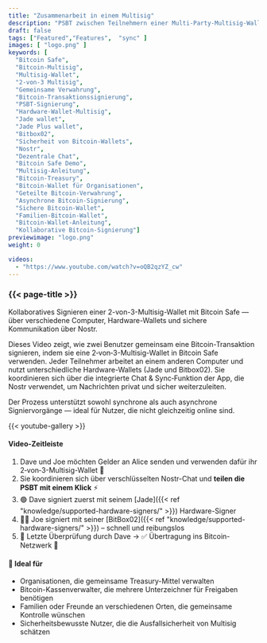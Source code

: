 ```yaml
---
title: "Zusammenarbeit in einem Multisig"
description: "PSBT zwischen Teilnehmern einer Multi-Party-Multisig-Wallet senden"
draft: false
tags: ["Featured","Features",  "sync" ]
images: [ "logo.png" ]
keywords: [ 
  "Bitcoin Safe",
  "Bitcoin-Multisig",
  "Multisig-Wallet",
  "2-von-3 Multisig",
  "Gemeinsame Verwahrung",
  "Bitcoin-Transaktionssignierung",
  "PSBT-Signierung",
  "Hardware-Wallet-Multisig",
  "Jade wallet",
  "Jade Plus wallet",
  "Bitbox02",
  "Sicherheit von Bitcoin-Wallets",
  "Nostr",
  "Dezentrale Chat",
  "Bitcoin Safe Demo",
  "Multisig-Anleitung",
  "Bitcoin-Treasury",
  "Bitcoin-Wallet für Organisationen",
  "Geteilte Bitcoin-Verwahrung",
  "Asynchrone Bitcoin-Signierung",
  "Sichere Bitcoin-Wallet",
  "Familien-Bitcoin-Wallet",
  "Bitcoin-Wallet-Anleitung",
  "Kollaborative Bitcoin-Signierung"]
previewimage: "logo.png"
weight: 0

videos:
  - "https://www.youtube.com/watch?v=oQB2qzYZ_cw"
---
```


### {{< page-title >}}  
  
 
 Kollaboratives Signieren einer 2-von-3-Multisig-Wallet mit Bitcoin Safe — über verschiedene Computer, Hardware-Wallets und sichere Kommunikation über Nostr.

Dieses Video zeigt, wie zwei Benutzer gemeinsam eine Bitcoin-Transaktion signieren, indem sie eine 2‑von‑3-Multisig-Wallet in Bitcoin Safe verwenden. Jeder Teilnehmer arbeitet an einem anderen Computer und nutzt unterschiedliche Hardware-Wallets (Jade und Bitbox02). Sie koordinieren sich über die integrierte Chat & Sync‑Funktion der App, die Nostr verwendet, um Nachrichten privat und sicher weiterzuleiten.

Der Prozess unterstützt sowohl synchrone als auch asynchrone Signiervorgänge — ideal für Nutzer, die nicht gleichzeitig online sind.


{{< youtube-gallery >}} 

#### Video-Zeitleiste 
1. Dave und Joe möchten Gelder an Alice senden und verwenden dafür ihr 2‑von‑3-Multisig-Wallet 🤝
2. Sie koordinieren sich über verschlüsselten Nostr-Chat und **teilen die PSBT mit einem Klick** ⚡
3. 🟢 Dave signiert zuerst mit seinem [Jade]({{< ref "knowledge/supported-hardware-signers/" >}}) Hardware-Signer
4. 🧑‍💻 Joe signiert mit seiner [BitBox02]({{< ref "knowledge/supported-hardware-signers/" >}}) – schnell und reibungslos
5. 🧾 Letzte Überprüfung durch Dave → ✅ Übertragung ins Bitcoin-Netzwerk 🚀

#### 🎯 Ideal für

  -  Organisationen, die gemeinsame Treasury-Mittel verwalten
  -  Bitcoin-Kassenverwalter, die mehrere Unterzeichner für Freigaben benötigen
  - Familien oder Freunde an verschiedenen Orten, die gemeinsame Kontrolle wünschen
  -  Sicherheitsbewusste Nutzer, die die Ausfallsicherheit von Multisig schätzen